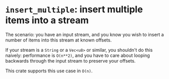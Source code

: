 # `insert_multiple`: insert multiple items into a stream

The scenario: you have an input stream, and you know you wish to insert a number
of items into this stream at known offsets.

If your stream is a `String` or a `Vec<u8>` or similar, you shouldn't do this naively:
performance is `O(n**2)`, and you have to care about looping backwards through the
input stream to preserve your offsets.

This crate supports this use case in `O(n)`.
